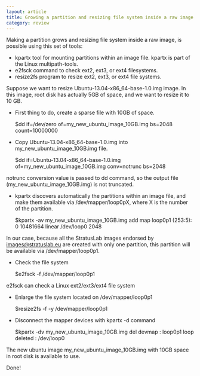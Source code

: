 ```yaml
---
layout: article
title: Growing a partition and resizing file system inside a raw image
category: review
---
```



Making a partition grows and resizing file system inside a raw image, is possible using this set of tools:

* kpartx tool for mounting partitions within an image file. kpartx is part of the Linux multipath-tools.
* e2fsck command to check ext2, ext3, or ext4 filesystems.
* resize2fs program to resize ext2, ext3, or ext4 file systems.

Suppose we want to resize Ubuntu-13.04-x86_64-base-1.0.img image. In this image, root disk has actually 5GB of space, and we want to resize it to 10 GB.

* First thing to do, create a sparse file with 10GB of space.


    $dd if=/dev/zero of=my_new_ubuntu_image_10GB.img bs=2048 count=10000000 


* Copy Ubuntu-13.04-x86_64-base-1.0.img into my_new_ubuntu_image_10GB.img file. 


    $dd if=Ubuntu-13.04-x86_64-base-1.0.img of=my_new_ubuntu_image_10GB.img conv=notrunc bs=2048


 notrunc conversion value is passed to dd command, so the output file (my_new_ubuntu_image_10GB.img) is not truncated.

* kpartx discovers automatically the partitions within an image file, and make them available via /dev/mapper/loop0pX, where X is the number of the partition.

 
    $kpartx -av my_new_ubuntu_image_10GB.img
     add map loop0p1 (253:5): 0 10481664 linear /dev/loop0 2048


In our case, because all the StratusLab images endorsed by images@stratuslab.eu are created with only one partition, this partition will be available via /dev/mapper/loop0p1.

* Check the file system


    $e2fsck -f /dev/mapper/loop0p1



e2fsck can check a Linux ext2/ext3/ext4 file system

* Enlarge the file system located on /dev/mapper/loop0p1


    $resize2fs -f -y /dev/mapper/loop0p1



* Disconnect the mapper devices with kpartx -d command


    $kpartx -dv my_new_ubuntu_image_10GB.img
     del devmap : loop0p1
     loop deleted : /dev/loop0


The new ubuntu image my_new_ubuntu_image_10GB.img with 10GB space in root disk is available to use.

Done!

